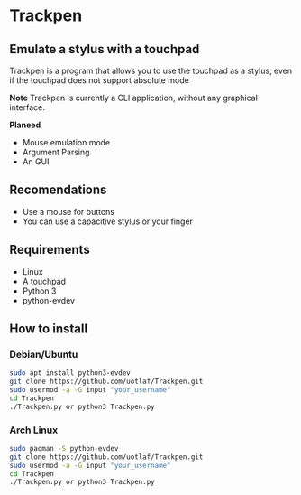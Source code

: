# Trackpen
## Emulate a stylus with a touchpad

Trackpen is a program that allows you to use the touchpad as a stylus, even if the touchpad does not support absolute mode

**Note** Trackpen is currently a CLI application, without any graphical interface.

**Planeed**
- Mouse emulation mode
- Argument Parsing
- An GUI

## Recomendations
- Use a mouse for buttons
- You can use a capacitive stylus or your finger

## Requirements
- Linux
- A touchpad
- Python 3
- python-evdev

## How to install
### Debian/Ubuntu
````bash
sudo apt install python3-evdev
git clone https://github.com/uotlaf/Trackpen.git
sudo usermod -a -G input "your_username"
cd Trackpen
./Trackpen.py or python3 Trackpen.py
````
### Arch Linux
````bash
sudo pacman -S python-evdev
git clone https://github.com/uotlaf/Trackpen.git
sudo usermod -a -G input "your_username"
cd Trackpen
./Trackpen.py or python3 Trackpen.py
````
